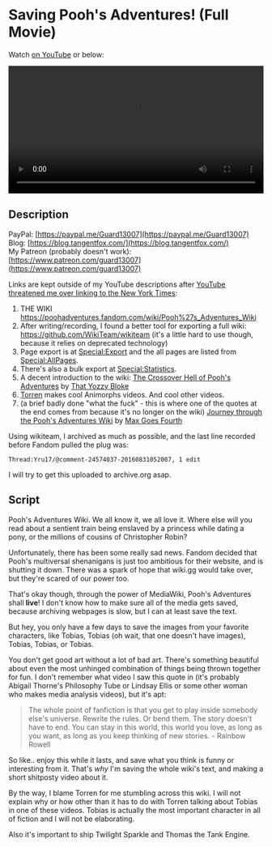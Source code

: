 # Saving Pooh's Adventures! (Full Movie)

Watch [on YouTube](https://www.youtube.com/watch?v=tvZ4o0_9C8I) or below:

<p><video controls style="width:100%;">
  <source src="../videos/poohs-adventures.mp4" type="video/mp4">
</video></p>

## Description

PayPal: [https://paypal.me/Guard13007](https://paypal.me/Guard13007)  
Blog: [https://blog.tangentfox.com/](https://blog.tangentfox.com/)  
My Patreon (probably doesn't work): [https://www.patreon.com/guard13007](https://www.patreon.com/guard13007)

Links are kept outside of my YouTube descriptions after [YouTube threatened me over linking to the New York Times](../YouTube-threat.md):  
1. THE WIKI https://poohadventures.fandom.com/wiki/Pooh%27s_Adventures_Wiki
2. After writing/recording, I found a better tool for exporting a full wiki: https://github.com/WikiTeam/wikiteam (it's a little hard to use though, because it relies on deprecated technology)
3. Page export is at [Special:Export](https://poohadventures.fandom.com/wiki/Special:Export) and the all pages are listed from [Special:AllPages](https://poohadventures.fandom.com/wiki/Special:AllPages).
4. There's also a bulk export at [Special:Statistics](https://poohadventures.fandom.com/wiki/Special:Statistics).
5. A decent introduction to the wiki: [The Crossover Hell of Pooh's Adventures](https://www.youtube.com/watch?v=_QItdZoWyzg) by [That Yozzy Bloke](https://www.youtube.com/@ThatYozzyBloke)
6. [Torren](https://www.youtube.com/@torren5950) makes cool Animorphs videos. And cool other videos.
7. (a brief badly done "what the fuck" - this is where one of the quotes at the end comes from because it's no longer on the wiki) [Journey through the Pooh's Adventures Wiki](https://www.youtube.com/watch?v=k6e9NSE1TQI) by [Max Goes Fourth](https://www.youtube.com/@MaxGoesFourth)

Using wikiteam, I archived as much as possible, and the last line recorded before Fandom pulled the plug was:

```
Thread:Yru17/@comment-24574037-20160831052007, 1 edit
```

I will try to get this uploaded to archive.org asap.

## Script

Pooh's Adventures Wiki. We all know it, we all love it. Where else will you read about a sentient train being enslaved by a princess while dating a pony, or the millions of cousins of Christopher Robin?

Unfortunately, there has been some really sad news. Fandom decided that Pooh's multiversal shenanigans is just too ambitious for their website, and is shutting it down. There was a spark of hope that wiki.gg would take over, but they're scared of our power too.

That's okay though, through the power of MediaWiki, Pooh's Adventures shall **live**! I don't know how to make sure all of the media gets saved, because archiving webpages is slow, but I can at least save the text.

But hey, you only have a few days to save the images from your favorite characters, like Tobias, Tobias (oh wait, that one doesn't have images), Tobias, Tobias, or Tobias.

You don't get good art without a lot of bad art. There's something beautiful about even the most unhinged combination of things being thrown together for fun. I don't remember what video I saw this quote in (it's probably Abigail Thorne's Philosophy Tube or Lindsay Ellis or some other woman who makes media analysis videos), but it's apt:

> The whole point of fanfiction is that you get to play inside somebody else's universe. Rewrite the rules. Or bend them. The story doesn't have to end. You can stay in this world, this world you love, as long as you want, as long as you keep thinking of new stories.
> \- Rainbow Rowell

So like.. enjoy this while it lasts, and save what you think is funny or interesting from it. That's *why* I'm saving the whole wiki's text, and making a short shitposty video about it.

By the way, I blame Torren for me stumbling across this wiki. I will not explain why or how other than it has to do with Torren talking about Tobias in one of these videos. Tobias is actually the most important character in all of fiction and I will not be elaborating.

Also it's important to ship Twilight Sparkle and Thomas the Tank Engine.
